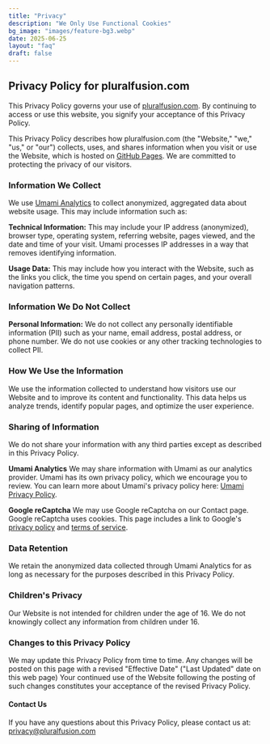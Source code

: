 ```yaml
---
title: "Privacy"
description: "We Only Use Functional Cookies"
bg_image: "images/feature-bg3.webp"
date: 2025-06-25
layout: "faq"
draft: false
---
```


## Privacy Policy for pluralfusion.com

This Privacy Policy governs your use of [pluralfusion.com](https://pluralfusion.com). By continuing to access or use this website, you signify your acceptance of this Privacy Policy.

This Privacy Policy describes how pluralfusion.com (the "Website," "we," "us," or "our") collects, uses, and shares information when you visit or use the Website, which is hosted on [GitHub Pages](https://pages.github.com/). We are committed to protecting the privacy of our visitors.

### Information We Collect
We use [Umami Analytics](https://umami.is) to collect anonymized, aggregated data about website usage. This may include information such as:

**Technical Information:** This may include your IP address (anonymized), browser type, operating system, referring website, pages viewed, and the date and time of your visit. Umami processes IP addresses in a way that removes identifying information.

**Usage Data:** This may include how you interact with the Website, such as the links you click, the time you spend on certain pages, and your overall navigation patterns.


### Information We Do Not Collect
**Personal Information:** We do not collect any personally identifiable information (PII) such as your name, email address, postal address, or phone number. We do not use cookies or any other tracking technologies to collect PII.  

### How We Use the Information
We use the information collected to understand how visitors use our Website and to improve its content and functionality. This data helps us analyze trends, identify popular pages, and optimize the user experience.

### Sharing of Information
We do not share your information with any third parties except as described in this Privacy Policy.

  **Umami Analytics** We may share information with Umami as our analytics provider. Umami has its own privacy policy, which we encourage you to review. You can learn more about Umami's privacy policy here: [Umami Privacy Policy](https://umami.is/privacy).

  **Google reCaptcha** We may use Google reCaptcha on our Contact page. Google reCaptcha uses cookies. This page includes a link to Google's [privacy policy](https://policies.google.com/privacy) and [terms of service](https://policies.google.com/terms). 
 
### Data Retention
We retain the anonymized data collected through Umami Analytics for as long as necessary for the purposes described in this Privacy Policy.

### Children's Privacy
Our Website is not intended for children under the age of 16. We do not knowingly collect any information from children under 16.  

### Changes to this Privacy Policy
We may update this Privacy Policy from time to time. Any changes will be posted on this page with a revised "Effective Date" ("Last Updated" date on this web page) Your continued use of the Website following the posting of such changes constitutes your acceptance of the revised Privacy Policy.  

#### Contact Us
If you have any questions about this Privacy Policy, please contact us at: [privacy@pluralfusion.com](mailto:privacy@pluralfusion.com)  
